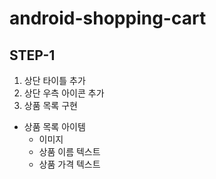 # android-shopping-cart

## STEP-1
1. 상단 타이틀 추가
2. 상단 우측 아이콘 추가
3. 상품 목록 구현
  - 상품 목록 아이템
    - 이미지
    - 상품 이름 텍스트 
    - 상품 가격 텍스트

